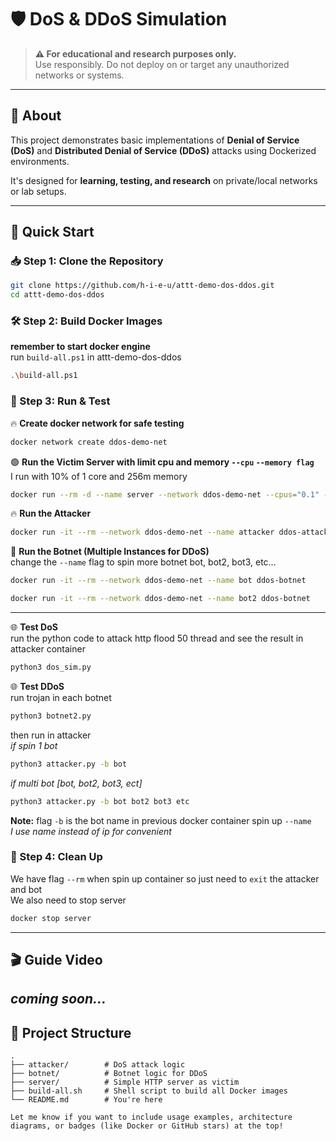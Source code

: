 # 🛡️ DoS & DDoS Simulation

> **⚠️ For educational and research purposes only.**  
> Use responsibly. Do not deploy on or target any unauthorized networks or systems.

---

## 📖 About

This project demonstrates basic implementations of **Denial of Service (DoS)** and **Distributed Denial of Service (DDoS)** attacks using Dockerized environments.

It's designed for **learning, testing, and research** on private/local networks or lab setups.

---

## 🚀 Quick Start

### 📥 Step 1: Clone the Repository

```bash
git clone https://github.com/h-i-e-u/attt-demo-dos-ddos.git
cd attt-demo-dos-ddos
```

### 🛠️ Step 2: Build Docker Images
**remember to start docker engine**\
run `build-all.ps1` in attt-demo-dos-ddos
```bash
.\build-all.ps1
```
### 🧪 Step 3: Run & Test
🔥 **Create docker network for safe testing**
```bash
docker network create ddos-demo-net
```
🟢 **Run the Victim Server with limit cpu and memory `--cpu` `--memory flag`**\
I run with 10% of 1 core and 256m memory
```bash
docker run --rm -d --name server --network ddos-demo-net --cpus="0.1" --memory="256m" -p 5000:5000 ddos-server
```

🔥 **Run the Attacker**
```bash
docker run -it --rm --network ddos-demo-net --name attacker ddos-attacker
```
🤖 **Run the Botnet (Multiple Instances for DDoS)**\
change the `--name` flag to spin more botnet bot, bot2, bot3, etc... 
```bash
docker run -it --rm --network ddos-demo-net --name bot ddos-botnet
```
```bash
docker run -it --rm --network ddos-demo-net --name bot2 ddos-botnet
```
---
🌐 **Test DoS**\
run the python code to attack http flood 50 thread and see the result in attacker container 
```bash
python3 dos_sim.py
```

🌐 **Test DDoS**\
run trojan in each botnet
```bash
python3 botnet2.py
```
then run in attacker\
*if spin 1 bot* 
```bash
python3 attacker.py -b bot 
```
*if multi bot [bot, bot2, bot3, ect]*
```bash
python3 attacker.py -b bot bot2 bot3 etc 
```
**Note:** flag `-b` is the bot name in previous docker container spin up `--name`\
*I use name instead of ip for convenient*

### 🧹 Step 4: Clean Up
We have flag `--rm` when spin up container so just need to `exit` the attacker and bot\
We also need to stop server
```bash
docker stop server
``` 
---
## 🎬 Guide Video
*coming soon...*
---
## 📂 Project Structure
```code
.
├── attacker/        # DoS attack logic
├── botnet/          # Botnet logic for DDoS
├── server/          # Simple HTTP server as victim
├── build-all.sh     # Shell script to build all Docker images
└── README.md        # You're here

```

```code
Let me know if you want to include usage examples, architecture diagrams, or badges (like Docker or GitHub stars) at the top!
```